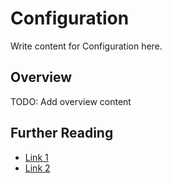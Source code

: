 # Configuration

Write content for Configuration here.

## Overview

TODO: Add overview content

## Further Reading

- [Link 1](...)
- [Link 2](...)
